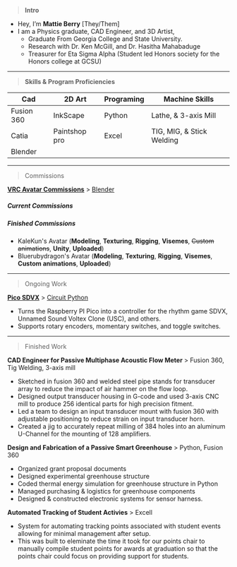 > **Intro** <br>
- Hey, I’m **Mattie Berry** [They/Them]
- I am a Physics graduate, CAD Engineer, and 3D Artist, 
  - Graduate From Georgia College and State University.
  - Research with Dr. Ken McGill, and Dr. Hasitha Mahabaduge
  - Treasurer for Eta Sigma Alpha (Student led Honors society for the Honors college at GCSU)


***

> **Skills & Program Proficiencies** <br>

| Cad        | 2D Art        | Programing | Machine Skills             |
|------------|---------------|------------|----------------------------|
| Fusion 360 | InkScape      | Python     | Lathe, & 3-axis Mill       |
| Catia      | Paintshop pro | Excel      | TIG, MIG, &  Stick Welding |
| Blender    |               |            |                            |

***

> Commissions

**[VRC Avatar Commissions](https://www.artstation.com/bluerubydragon)** > [Blender](https://www.blender.org/)
 ##### Current Commissions
 
    
 ##### Finished Commissions
 - KaleKun's Avatar (**Modeling**, **Texturing**, **Rigging**, **Visemes**, ~~Custom animations~~, **Unity**, **Uploaded**)
 - Bluerubydragon's Avatar (**Modeling**, **Texturing**, **Rigging**, **Visemes**, **Custom animations**, **Uploaded**)
 
 ***
 
> Ongoing Work

**[Pico SDVX](https://github.com/MatthewKyleBerry/Pico-SDVX)** > [Circuit Python](https://learn.adafruit.com/welcome-to-circuitpython/what-is-circuitpython)
- Turns the Raspberry PI Pico into a controller for the rhythm game SDVX, Unnamed Sound Voltex Clone (USC), and others.
- Supports rotary encoders, momentary switches, and toggle switches.

***
> Finished Work

**CAD Engineer for Passive Multiphase Acoustic Flow Meter** > Fusion 360, Tig Welding, 3-axis mill
  - Sketched in fusion 360 and welded steel pipe stands for transducer array to reduce the impact of air hammer on the flow loop.
  - Designed output transducer housing in G-code and used 3-axis CNC mill to produce 256 identical parts for high precision fitment.
  - Led a team to design an input transducer mount with fusion 360 with adjustable positioning to reduce strain on input transducer horn.
  - Created a jig to accurately repeat milling of 384 holes into an aluminum U-Channel for the mounting of 128 amplifiers.
  
**Design and Fabrication of a Passive Smart Greenhouse** > Python, Fusion 360
  - Organized grant proposal documents  
  - Designed experimental greenhouse structure
  - Coded thermal energy simulation for greenhouse structure in Python
  - Managed purchasing & logistics for greenhouse components
  - Designed & constructed electronic systems for sensor harness.

**Automated Tracking of Student Activies** > Excell
  - System for automating tracking points associated with student events allowing for minimal management after setup. 
  - This was built to eleminate the time it took for our points chair to manually compile student points for awards at graduation so that the points chair could focus on providing support for students. 


